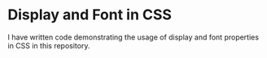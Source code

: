 # Display and Font in CSS
I have written code demonstrating the usage of display and font properties in CSS in this repository.
